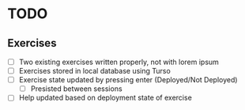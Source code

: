 # TODO

## Exercises

- [ ] Two existing exercises written properly, not with lorem ipsum
- [ ] Exercises stored in local database using Turso
- [ ] Exercise state updated by pressing enter (Deployed/Not Deployed)
  - [ ] Presisted between sessions
- [ ] Help updated based on deployment state of exercise

